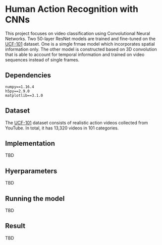 # Human Action Recognition with CNNs

This project focuses on video classification using Convolutional Neural Networks. Two 50-layer ResNet models are trained and fine-tuned on the [UCF-101](https://www.crcv.ucf.edu/data/UCF101.php) dataset. One is a simgle frmae model which incorporates spatial information only. The other model is constructed based on 3D convolution that is able to account for temporal information and trained on video sequences instead of single frames.

## Dependencies

```
numpy==1.16.4
h5py==2.9.0
matplotlib==3.1.0
```

## Dataset

The [UCF-101](https://www.crcv.ucf.edu/data/UCF101.php) dataset consists of realistic action videos collected from YouTube. In total, it has 13,320 videos in 101 categories.

## Implementation

TBD

## Hyerparameters

TBD

## Running the model

TBD

## Result

TBD
